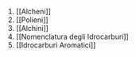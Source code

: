 1. [[Alcheni]]
2. [[Polieni]]
3. [[Alchini]]
4. [[Nomenclatura degli Idrocarburi]]
5. [[Idrocarburi Aromatici]] 
